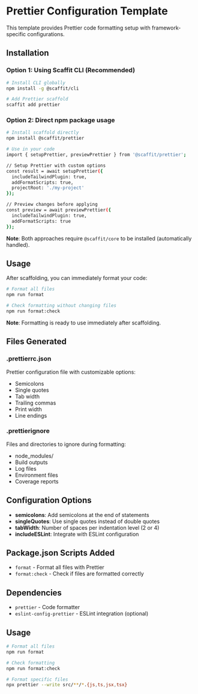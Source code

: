 # Prettier Configuration Template

This template provides Prettier code formatting setup with framework-specific configurations.

## Installation

### Option 1: Using Scaffit CLI (Recommended)
```bash
# Install CLI globally
npm install -g @scaffit/cli

# Add Prettier scaffold
scaffit add prettier
```

### Option 2: Direct npm package usage
```bash
# Install scaffold directly
npm install @scaffit/prettier

# Use in your code
import { setupPrettier, previewPrettier } from '@scaffit/prettier';

// Setup Prettier with custom options
const result = await setupPrettier({
  includeTailwindPlugin: true,
  addFormatScripts: true,
  projectRoot: './my-project'
});

// Preview changes before applying
const preview = await previewPrettier({
  includeTailwindPlugin: true,
  addFormatScripts: true
});
```

**Note**: Both approaches require `@scaffit/core` to be installed (automatically handled).

## Usage

After scaffolding, you can immediately format your code:

```bash
# Format all files
npm run format

# Check formatting without changing files
npm run format:check
```

**Note**: Formatting is ready to use immediately after scaffolding.

## Files Generated

### .prettierrc.json
Prettier configuration file with customizable options:
- Semicolons
- Single quotes
- Tab width
- Trailing commas
- Print width
- Line endings

### .prettierignore
Files and directories to ignore during formatting:
- node_modules/
- Build outputs
- Log files
- Environment files
- Coverage reports

## Configuration Options

- **semicolons**: Add semicolons at the end of statements
- **singleQuotes**: Use single quotes instead of double quotes
- **tabWidth**: Number of spaces per indentation level (2 or 4)
- **includeESLint**: Integrate with ESLint configuration

## Package.json Scripts Added

- `format` - Format all files with Prettier
- `format:check` - Check if files are formatted correctly

## Dependencies

- `prettier` - Code formatter
- `eslint-config-prettier` - ESLint integration (optional)

## Usage

```bash
# Format all files
npm run format

# Check formatting
npm run format:check

# Format specific files
npx prettier --write src/**/*.{js,ts,jsx,tsx}
```



